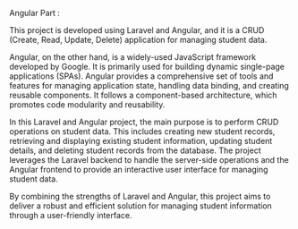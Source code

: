 Angular Part :

This project is developed using Laravel and Angular, and it is a CRUD (Create, Read, Update, Delete) application for managing student data.

Angular, on the other hand, is a widely-used JavaScript framework developed by Google. It is primarily used for building dynamic single-page applications (SPAs). Angular provides a comprehensive set of tools and features for managing application state, handling data binding, and creating reusable components. It follows a component-based architecture, which promotes code modularity and reusability.

In this Laravel and Angular project, the main purpose is to perform CRUD operations on student data. This includes creating new student records, retrieving and displaying existing student information, updating student details, and deleting student records from the database. The project leverages the Laravel backend to handle the server-side operations and the Angular frontend to provide an interactive user interface for managing student data.

By combining the strengths of Laravel and Angular, this project aims to deliver a robust and efficient solution for managing student information through a user-friendly interface.
